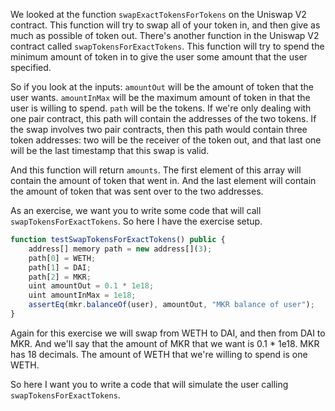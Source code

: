 We looked at the function `swapExactTokensForTokens` on the Uniswap V2 contract. This function will try to swap all of your token in, and then give as much as possible of token out. There's another function in the Uniswap V2 contract called `swapTokensForExactTokens`. This function will try to spend the minimum amount of token in to give the user some amount that the user specified.

So if you look at the inputs: `amountOut` will be the amount of token that the user wants. `amountInMax` will be the maximum amount of token in that the user is willing to spend. `path` will be the tokens. If we're only dealing with one pair contract, this path will contain the addresses of the two tokens. If the swap involves two pair contracts, then this path would contain three token addresses: two will be the receiver of the token out, and that last one will be the last timestamp that this swap is valid.

And this function will return `amounts`. The first element of this array will contain the amount of token that went in. And the last element will contain the amount of token that was sent over to the two addresses.

As an exercise, we want you to write some code that will call `swapTokensForExactTokens`. So here I have the exercise setup.

```javascript
function testSwapTokensForExactTokens() public {
    address[] memory path = new address[](3);
    path[0] = WETH;
    path[1] = DAI;
    path[2] = MKR;
    uint amountOut = 0.1 * 1e18;
    uint amountInMax = 1e18;
    assertEq(mkr.balanceOf(user), amountOut, "MKR balance of user"); 
}
```
Again for this exercise we will swap from WETH to DAI, and then from DAI to MKR. And we'll say that the amount of MKR that we want is 0.1 * 1e18. MKR has 18 decimals. The amount of WETH that we're willing to spend is one WETH.

So here I want you to write a code that will simulate the user calling `swapTokensForExactTokens`. 
